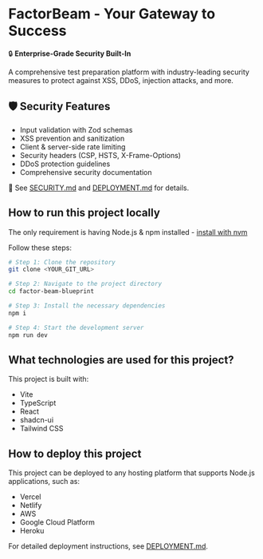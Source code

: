 # FactorBeam - Your Gateway to Success

🔒 **Enterprise-Grade Security Built-In**

A comprehensive test preparation platform with industry-leading security measures to protect against XSS, DDoS, injection attacks, and more.

## 🛡️ Security Features

- Input validation with Zod schemas
- XSS prevention and sanitization
- Client & server-side rate limiting
- Security headers (CSP, HSTS, X-Frame-Options)
- DDoS protection guidelines
- Comprehensive security documentation

📖 See [SECURITY.md](./SECURITY.md) and [DEPLOYMENT.md](./DEPLOYMENT.md) for details.

## How to run this project locally

The only requirement is having Node.js & npm installed - [install with nvm](https://github.com/nvm-sh/nvm#installing-and-updating)

Follow these steps:

```sh
# Step 1: Clone the repository
git clone <YOUR_GIT_URL>

# Step 2: Navigate to the project directory
cd factor-beam-blueprint

# Step 3: Install the necessary dependencies
npm i

# Step 4: Start the development server
npm run dev
```

## What technologies are used for this project?

This project is built with:

- Vite
- TypeScript
- React
- shadcn-ui
- Tailwind CSS

## How to deploy this project

This project can be deployed to any hosting platform that supports Node.js applications, such as:

- Vercel
- Netlify
- AWS
- Google Cloud Platform
- Heroku

For detailed deployment instructions, see [DEPLOYMENT.md](./DEPLOYMENT.md).

